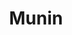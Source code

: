 ---
codehost: https://github.com/https://github.com/munin-monitoring/munin
logohandle: munin-monitoring
sort: munin-monitoring
title: Munin
website: https://munin-monitoring.org/
---